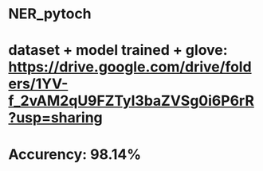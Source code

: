 # NER_pytoch
# dataset + model trained + glove: https://drive.google.com/drive/folders/1YV-f_2vAM2qU9FZTyI3baZVSg0i6P6rR?usp=sharing
# Accurency: 98.14%
